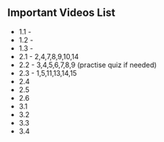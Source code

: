 Important Videos List
---------------------


- 1.1 - 
- 1.2 -
- 1.3 - 
- 2.1 - 2,4,7,8,9,10,14
- 2.2 - 3,4,5,6,7,8,9 (practise quiz if needed) 
- 2.3 - 1,5,11,13,14,15
- 2.4
- 2.5
- 2.6
- 3.1
- 3.2
- 3.3
- 3.4
